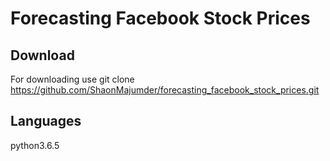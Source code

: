 # Forecasting Facebook Stock Prices
## Download 
For downloading use 
       git clone https://github.com/ShaonMajumder/forecasting_facebook_stock_prices.git 
## Languages
python3.6.5